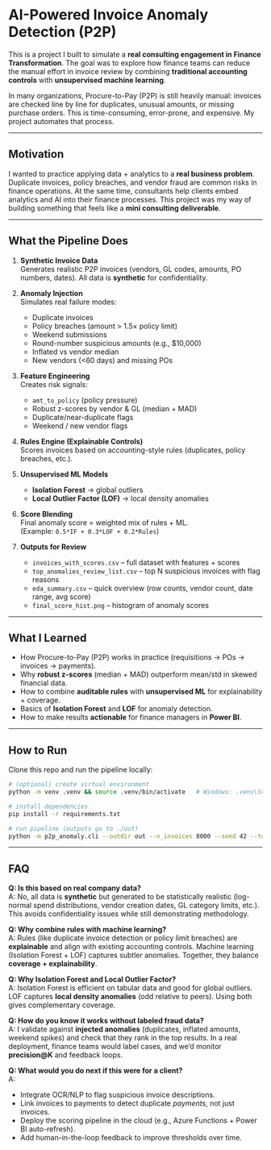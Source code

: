 # AI-Powered Invoice Anomaly Detection (P2P)

This is a project I built to simulate a **real consulting engagement in Finance Transformation**. The goal was to explore how finance teams can reduce the manual effort in invoice review by combining **traditional accounting controls** with **unsupervised machine learning**.

In many organizations, Procure-to-Pay (P2P) is still heavily manual: invoices are checked line by line for duplicates, unusual amounts, or missing purchase orders. This is time-consuming, error-prone, and expensive. My project automates that process.

---

## Motivation

I wanted to practice applying data + analytics to a **real business problem**. Duplicate invoices, policy breaches, and vendor fraud are common risks in finance operations. At the same time, consultants help clients embed analytics and AI into their finance processes. This project was my way of building something that feels like a **mini consulting deliverable**.

---

## What the Pipeline Does

1. **Synthetic Invoice Data**  
   Generates realistic P2P invoices (vendors, GL codes, amounts, PO numbers, dates). All data is **synthetic** for confidentiality.

2. **Anomaly Injection**  
   Simulates real failure modes:
   - Duplicate invoices  
   - Policy breaches (amount > 1.5× policy limit)  
   - Weekend submissions  
   - Round-number suspicious amounts (e.g., $10,000)  
   - Inflated vs vendor median  
   - New vendors (<60 days) and missing POs  

3. **Feature Engineering**  
   Creates risk signals:
   - `amt_to_policy` (policy pressure)  
   - Robust z-scores by vendor & GL (median + MAD)  
   - Duplicate/near-duplicate flags  
   - Weekend / new vendor flags  

4. **Rules Engine (Explainable Controls)**  
   Scores invoices based on accounting-style rules (duplicates, policy breaches, etc.).  

5. **Unsupervised ML Models**  
   - **Isolation Forest** → global outliers  
   - **Local Outlier Factor (LOF)** → local density anomalies  

6. **Score Blending**  
   Final anomaly score = weighted mix of rules + ML.  
   (Example: `0.5*IF + 0.3*LOF + 0.2*Rules`)  

7. **Outputs for Review**  
   - `invoices_with_scores.csv` – full dataset with features + scores  
   - `top_anomalies_review_list.csv` – top N suspicious invoices with flag reasons  
   - `eda_summary.csv` – quick overview (row counts, vendor count, date range, avg score)  
   - `final_score_hist.png` – histogram of anomaly scores  

---

## What I Learned

- How Procure-to-Pay (P2P) works in practice (requisitions → POs → invoices → payments).  
- Why **robust z-scores** (median + MAD) outperform mean/std in skewed financial data.  
- How to combine **auditable rules** with **unsupervised ML** for explainability + coverage.  
- Basics of **Isolation Forest** and **LOF** for anomaly detection.  
- How to make results **actionable** for finance managers in **Power BI**.  

---

## How to Run

Clone this repo and run the pipeline locally:

```bash
# (optional) create virtual environment
python -m venv .venv && source .venv/bin/activate   # Windows: .venv\Scripts\activate

# install dependencies
pip install -r requirements.txt

# run pipeline (outputs go to ./out)
python -m p2p_anomaly.cli --outdir out --n_invoices 8000 --seed 42 --topn 150
```

---

## FAQ

**Q: Is this based on real company data?**  
A: No, all data is **synthetic** but generated to be statistically realistic (log-normal spend distributions, vendor creation dates, GL category limits, etc.). This avoids confidentiality issues while still demonstrating methodology.

**Q: Why combine rules with machine learning?**  
A: Rules (like duplicate invoice detection or policy limit breaches) are **explainable** and align with existing accounting controls. Machine learning (Isolation Forest + LOF) captures subtler anomalies. Together, they balance **coverage + explainability**.

**Q: Why Isolation Forest and Local Outlier Factor?**  
A: Isolation Forest is efficient on tabular data and good for global outliers. LOF captures **local density anomalies** (odd relative to peers). Using both gives complementary coverage.

**Q: How do you know it works without labeled fraud data?**  
A: I validate against **injected anomalies** (duplicates, inflated amounts, weekend spikes) and check that they rank in the top results. In a real deployment, finance teams would label cases, and we’d monitor **precision@K** and feedback loops.

**Q: What would you do next if this were for a client?**  
A:  
- Integrate OCR/NLP to flag suspicious invoice descriptions.  
- Link invoices to payments to detect duplicate *payments*, not just invoices.  
- Deploy the scoring pipeline in the cloud (e.g., Azure Functions + Power BI auto-refresh).  
- Add human-in-the-loop feedback to improve thresholds over time.  
